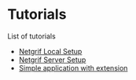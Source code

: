 # Tutorials

List of tutorials

* [Netgrif Local Setup](tutorials/nae-ce-starter/nae-ce-starter.md)
* [Netgrif Server Setup](tutorials/nae-server-starter/nae-server-starter.md)
* [Simple application with extension](tutorials/simple_app/simple_app.md)